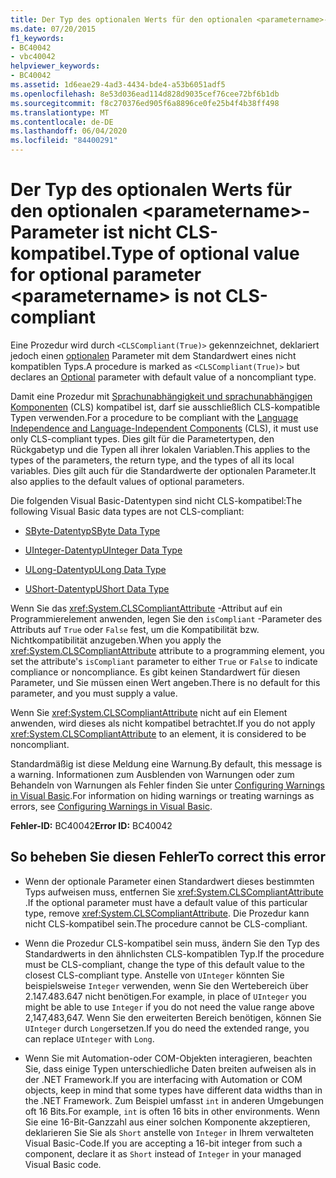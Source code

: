 ```yaml
---
title: Der Typ des optionalen Werts für den optionalen <parametername>-Parameter ist nicht CLS-kompatibel.
ms.date: 07/20/2015
f1_keywords:
- BC40042
- vbc40042
helpviewer_keywords:
- BC40042
ms.assetid: 1d6eae29-4ad3-4434-bde4-a53b6051adf5
ms.openlocfilehash: 8e53d036ead114d828d9035cef76cee72bf6b1db
ms.sourcegitcommit: f8c270376ed905f6a8896ce0fe25b4f4b38ff498
ms.translationtype: MT
ms.contentlocale: de-DE
ms.lasthandoff: 06/04/2020
ms.locfileid: "84400291"
---
```

# <a name="type-of-optional-value-for-optional-parameter-parametername-is-not-cls-compliant"></a><span data-ttu-id="d1a75-102">Der Typ des optionalen Werts für den optionalen \<parametername>-Parameter ist nicht CLS-kompatibel.</span><span class="sxs-lookup"><span data-stu-id="d1a75-102">Type of optional value for optional parameter \<parametername> is not CLS-compliant</span></span>
<span data-ttu-id="d1a75-103">Eine Prozedur wird durch `<CLSCompliant(True)>` gekennzeichnet, deklariert jedoch einen [optionalen](../modifiers/optional.md) Parameter mit dem Standardwert eines nicht kompatiblen Typs.</span><span class="sxs-lookup"><span data-stu-id="d1a75-103">A procedure is marked as `<CLSCompliant(True)>` but declares an [Optional](../modifiers/optional.md) parameter with default value of a noncompliant type.</span></span>  
  
 <span data-ttu-id="d1a75-104">Damit eine Prozedur mit [Sprachunabhängigkeit und sprachunabhängigen Komponenten](../../../standard/language-independence-and-language-independent-components.md) (CLS) kompatibel ist, darf sie ausschließlich CLS-kompatible Typen verwenden.</span><span class="sxs-lookup"><span data-stu-id="d1a75-104">For a procedure to be compliant with the [Language Independence and Language-Independent Components](../../../standard/language-independence-and-language-independent-components.md) (CLS), it must use only CLS-compliant types.</span></span> <span data-ttu-id="d1a75-105">Dies gilt für die Parametertypen, den Rückgabetyp und die Typen all ihrer lokalen Variablen.</span><span class="sxs-lookup"><span data-stu-id="d1a75-105">This applies to the types of the parameters, the return type, and the types of all its local variables.</span></span> <span data-ttu-id="d1a75-106">Dies gilt auch für die Standardwerte der optionalen Parameter.</span><span class="sxs-lookup"><span data-stu-id="d1a75-106">It also applies to the default values of optional parameters.</span></span>  
  
 <span data-ttu-id="d1a75-107">Die folgenden Visual Basic-Datentypen sind nicht CLS-kompatibel:</span><span class="sxs-lookup"><span data-stu-id="d1a75-107">The following Visual Basic data types are not CLS-compliant:</span></span>  
  
- [<span data-ttu-id="d1a75-108">SByte-Datentyp</span><span class="sxs-lookup"><span data-stu-id="d1a75-108">SByte Data Type</span></span>](../data-types/sbyte-data-type.md)  
  
- [<span data-ttu-id="d1a75-109">UInteger-Datentyp</span><span class="sxs-lookup"><span data-stu-id="d1a75-109">UInteger Data Type</span></span>](../data-types/uinteger-data-type.md)  
  
- [<span data-ttu-id="d1a75-110">ULong-Datentyp</span><span class="sxs-lookup"><span data-stu-id="d1a75-110">ULong Data Type</span></span>](../data-types/ulong-data-type.md)  
  
- [<span data-ttu-id="d1a75-111">UShort-Datentyp</span><span class="sxs-lookup"><span data-stu-id="d1a75-111">UShort Data Type</span></span>](../data-types/ushort-data-type.md)  
  
 <span data-ttu-id="d1a75-112">Wenn Sie das <xref:System.CLSCompliantAttribute> -Attribut auf ein Programmierelement anwenden, legen Sie den `isCompliant` -Parameter des Attributs auf `True` oder `False` fest, um die Kompatibilität bzw. Nichtkompatibilität anzugeben.</span><span class="sxs-lookup"><span data-stu-id="d1a75-112">When you apply the <xref:System.CLSCompliantAttribute> attribute to a programming element, you set the attribute's `isCompliant` parameter to either `True` or `False` to indicate compliance or noncompliance.</span></span> <span data-ttu-id="d1a75-113">Es gibt keinen Standardwert für diesen Parameter, und Sie müssen einen Wert angeben.</span><span class="sxs-lookup"><span data-stu-id="d1a75-113">There is no default for this parameter, and you must supply a value.</span></span>  
  
 <span data-ttu-id="d1a75-114">Wenn Sie <xref:System.CLSCompliantAttribute> nicht auf ein Element anwenden, wird dieses als nicht kompatibel betrachtet.</span><span class="sxs-lookup"><span data-stu-id="d1a75-114">If you do not apply <xref:System.CLSCompliantAttribute> to an element, it is considered to be noncompliant.</span></span>  
  
 <span data-ttu-id="d1a75-115">Standardmäßig ist diese Meldung eine Warnung.</span><span class="sxs-lookup"><span data-stu-id="d1a75-115">By default, this message is a warning.</span></span> <span data-ttu-id="d1a75-116">Informationen zum Ausblenden von Warnungen oder zum Behandeln von Warnungen als Fehler finden Sie unter [Configuring Warnings in Visual Basic](/visualstudio/ide/configuring-warnings-in-visual-basic).</span><span class="sxs-lookup"><span data-stu-id="d1a75-116">For information on hiding warnings or treating warnings as errors, see [Configuring Warnings in Visual Basic](/visualstudio/ide/configuring-warnings-in-visual-basic).</span></span>  
  
 <span data-ttu-id="d1a75-117">**Fehler-ID:** BC40042</span><span class="sxs-lookup"><span data-stu-id="d1a75-117">**Error ID:** BC40042</span></span>  
  
## <a name="to-correct-this-error"></a><span data-ttu-id="d1a75-118">So beheben Sie diesen Fehler</span><span class="sxs-lookup"><span data-stu-id="d1a75-118">To correct this error</span></span>  
  
- <span data-ttu-id="d1a75-119">Wenn der optionale Parameter einen Standardwert dieses bestimmten Typs aufweisen muss, entfernen Sie <xref:System.CLSCompliantAttribute> .</span><span class="sxs-lookup"><span data-stu-id="d1a75-119">If the optional parameter must have a default value of this particular type, remove <xref:System.CLSCompliantAttribute>.</span></span> <span data-ttu-id="d1a75-120">Die Prozedur kann nicht CLS-kompatibel sein.</span><span class="sxs-lookup"><span data-stu-id="d1a75-120">The procedure cannot be CLS-compliant.</span></span>  
  
- <span data-ttu-id="d1a75-121">Wenn die Prozedur CLS-kompatibel sein muss, ändern Sie den Typ des Standardwerts in den ähnlichsten CLS-kompatiblen Typ.</span><span class="sxs-lookup"><span data-stu-id="d1a75-121">If the procedure must be CLS-compliant, change the type of this default value to the closest CLS-compliant type.</span></span> <span data-ttu-id="d1a75-122">Anstelle von `UInteger` könnten Sie beispielsweise `Integer` verwenden, wenn Sie den Wertebereich über 2.147.483.647 nicht benötigen.</span><span class="sxs-lookup"><span data-stu-id="d1a75-122">For example, in place of `UInteger` you might be able to use `Integer` if you do not need the value range above 2,147,483,647.</span></span> <span data-ttu-id="d1a75-123">Wenn Sie den erweiterten Bereich benötigen, können Sie `UInteger` durch `Long`ersetzen.</span><span class="sxs-lookup"><span data-stu-id="d1a75-123">If you do need the extended range, you can replace `UInteger` with `Long`.</span></span>  
  
- <span data-ttu-id="d1a75-124">Wenn Sie mit Automation-oder COM-Objekten interagieren, beachten Sie, dass einige Typen unterschiedliche Daten breiten aufweisen als in der .NET Framework.</span><span class="sxs-lookup"><span data-stu-id="d1a75-124">If you are interfacing with Automation or COM objects, keep in mind that some types have different data widths than in the .NET Framework.</span></span> <span data-ttu-id="d1a75-125">Zum Beispiel umfasst `int` in anderen Umgebungen oft 16 Bits.</span><span class="sxs-lookup"><span data-stu-id="d1a75-125">For example, `int` is often 16 bits in other environments.</span></span> <span data-ttu-id="d1a75-126">Wenn Sie eine 16-Bit-Ganzzahl aus einer solchen Komponente akzeptieren, deklarieren Sie Sie als `Short` anstelle von `Integer` in Ihrem verwalteten Visual Basic-Code.</span><span class="sxs-lookup"><span data-stu-id="d1a75-126">If you are accepting a 16-bit integer from such a component, declare it as `Short` instead of `Integer` in your managed Visual Basic code.</span></span>
